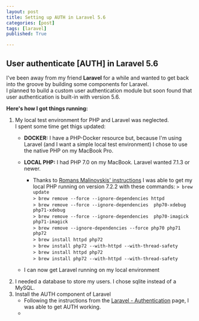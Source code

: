 ```yaml
---
layout: post
title: Setting up AUTH in Laravel 5.6
categories: [post]
tags: [laravel]
published: True

---
```


## User authenticate [AUTH] in Laravel 5.6
I've been away from my friend **Laravel** for a while and wanted to get back into the groove by building some components for Laravel.  
I planned to build a custom user authentication module but soon found that user authentication is built-in with version 5.6.

**Here's how I got things running:**
1. My local test environment for PHP and Laravel was neglected.  
I spent some time get thigs updated:
    - **DOCKER:** I have a PHP-Docker resource but, because I'm using Laravel (and I want a simple local test environment) I chose to use the native PHP on my MacBook Pro. 
    - **LOCAL PHP:** I had PHP 7.0 on my MacBook. Laravel wanted 7.1.3 or newer.
      - Thanks to [Romans Malinovskis' instructions](https://medium.com/@romaninsh/install-php-7-2-on-macos-high-sierra-with-homebrew-bdc4d1b04ea6) I was able to get my local PHP running on version 7.2.2 with these commands:
      `> brew update `  
      `> brew remove --force --ignore-dependencies httpd`  
      `> brew remove --force --ignore-dependencies  php70-xdebug php71-xdebug`  
      `> brew remove --force --ignore-dependencies  php70-imagick php71-imagick`  
      `> brew remove --ignore-dependencies --force php70 php71 php72`  
      `> brew install httpd php72`  
      `> brew install php72 --with-httpd --with-thread-safety`  
      `> brew install httpd php72`  
      `> brew install php72 --with-httpd --with-thread-safety`  

    - I can now get Laravel running on my local environment
2. I needed a database to store my users. I chose sqlite instead of a MySQL.
3. Install the AUTH component of Laravel  
    - Following the instructions from the [Laravel - Authentication](https://laravel.com/docs/5.6/authentication) page, I was able to get AUTH working.
    - 